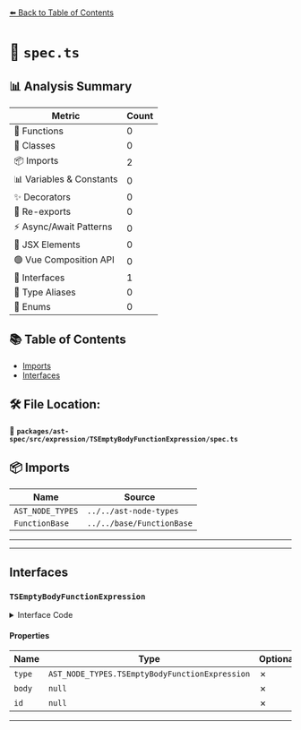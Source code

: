 [⬅️ Back to Table of Contents](../../../../../index.md)

# 📄 `spec.ts`

## 📊 Analysis Summary

| Metric | Count |
|--------|-------|
| 🔧 Functions | 0 |
| 🧱 Classes | 0 |
| 📦 Imports | 2 |
| 📊 Variables & Constants | 0 |
| ✨ Decorators | 0 |
| 🔄 Re-exports | 0 |
| ⚡ Async/Await Patterns | 0 |
| 💠 JSX Elements | 0 |
| 🟢 Vue Composition API | 0 |
| 📐 Interfaces | 1 |
| 📑 Type Aliases | 0 |
| 🎯 Enums | 0 |

## 📚 Table of Contents

- [Imports](#imports)
- [Interfaces](#interfaces)

## 🛠️ File Location:
📂 **`packages/ast-spec/src/expression/TSEmptyBodyFunctionExpression/spec.ts`**

## 📦 Imports

| Name | Source |
|------|--------|
| `AST_NODE_TYPES` | `../../ast-node-types` |
| `FunctionBase` | `../../base/FunctionBase` |


---


---

## Interfaces

### `TSEmptyBodyFunctionExpression`

<details><summary>Interface Code</summary>

```ts
export interface TSEmptyBodyFunctionExpression extends FunctionBase {
  type: AST_NODE_TYPES.TSEmptyBodyFunctionExpression;
  body: null;
  id: null;
}
```
</details>

#### Properties

| Name | Type | Optional | Description |
|------|------|----------|-------------|
| `type` | `AST_NODE_TYPES.TSEmptyBodyFunctionExpression` | ✗ |  |
| `body` | `null` | ✗ |  |
| `id` | `null` | ✗ |  |


---